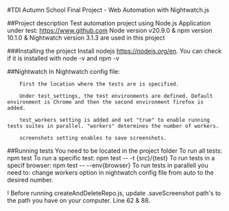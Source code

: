 #TDl Autumn School Final Project - Web Automation with Nightwatch.js

##Project description
    Test automation project using Node.js 
    Application under test: https://www.github.com
    Node version v20.9.0 & npm version 10.1.0 & Nightwatch version 3.1.3 are used in this project

###Installing the project
    Install nodejs https://nodejs.org/en.
    You can check if it is installed with node -v and npm -v

##Nightwatch
   In Nightwatch config file:

        First the location where the tests are is specified. 

        Under test_settings, the test environments are defined. Default environment is Chrome and then the second environment firefox is added.

        test_workers setting is added and set "true" to enable running tests suites in parallel. "workers" determines the number of workers. 

        screenshots setting enables to save screenshots. 

##Running tests
    You need to be located in the project folder
    To run all tests: 
        npm test
    To run a specific test: 
        npm test -- -t {src}/{test}
    To run tests in a specif browser: 
        npm test -- --env{browser}
    To run tests in parallell you need to: 
        change workers option in nightwatch config file from auto to the desired number. 


! Before running createAndDeleteRepo.js, update .saveScreenshot path's to the path you have on your computer. Line 62 & 88.